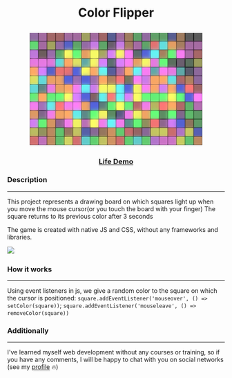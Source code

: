 <h1 align="center">Color Flipper</h1>
<h2 align="center">
<img src="./readme_img/header.png">
</h2>

<h3 align="center">
    <a href="https://hover-boarddd.netlify.app/" target="_blank">Life Demo</a>
</h3>


### Description
___
This project represents a drawing board on which squares light up when you move the mouse cursor(or you touch the board with your finger) The square returns to its previous color after 3 seconds

The game is created with native JS and CSS, without any frameworks and libraries. 
<p><img src="https://img.shields.io/github/languages/top/liyakot/hover-board.svg"></p>

### How it works
___

Using event listeners in js, we give a random color to the square on which the cursor is positioned:
`square.addEventListener('mouseover', () => setColor(square))`;
`square.addEventListener('mouseleave', () => removeColor(square))`


### Additionally
___

I've learned myself web development without any courses or training, so if you have any comments, I will be happy to chat with you on social networks (see  my <a href="https://github.com/liyakot">profile</a> :fire:)